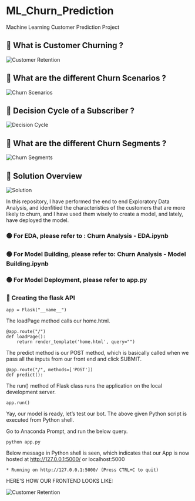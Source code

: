 # ML_Churn_Prediction
Machine Learning Customer Prediction Project

## 🔴 What is Customer Churning ?

![Customer Retention](https://raw.githubusercontent.com/pik1989/MLProject-Churn-Analysis-And-Prediction-Model/main/images/Telco1.JPG)

## 🔴 What are the different Churn Scenarios ?

![Churn Scenarios](https://raw.githubusercontent.com/pik1989/MLProject-Churn-Analysis-And-Prediction-Model/main/images/Telco2.JPG)

## 🔴 Decision Cycle of a Subscriber ?

![Decision Cycle](https://raw.githubusercontent.com/pik1989/MLProject-Churn-Analysis-And-Prediction-Model/main/images/Telco3.JPG)

## 🔴 What are the different Churn Segments ?

![Churn Segments](https://raw.githubusercontent.com/pik1989/MLProject-Churn-Analysis-And-Prediction-Model/main/images/Telco4.JPG)

## 🔴 Solution Overview

![Solution](https://raw.githubusercontent.com/pik1989/MLProject-Churn-Analysis-And-Prediction-Model/main/images/Telco5.JPG)


In this repository, I have performed the end to end Exploratory Data Analysis, and idenfitied the characteristics of the customers that are more likely to churn, and I have used them wisely to create a model, and lately, have deployed the model.

### 🟢 For EDA, please refer to : Churn Analysis - EDA.ipynb
### 🟢 For Model Building, please refer to: Churn Analysis - Model Building.ipynb
### 🟢 For Model Deployment, please refer to app.py


### 🔵 Creating the flask API

```
app = Flask("__name__")
```

The loadPage method calls our home.html.
```
@app.route("/")
def loadPage():
	return render_template('home.html', query="")
```

The predict method is our POST method, which is basically called when we pass all the inputs from our front end and click SUBMIT.
```
@app.route("/", methods=['POST'])
def predict():
```
  
The run() method of Flask class runs the application on the local development server.
```
app.run()
```


Yay, our model is ready, let’s test our bot.
The above given Python script is executed from Python shell.

Go to Anaconda Prompt, and run the below query.
```
python app.py
```


Below message in Python shell is seen, which indicates that our App is now hosted at http://127.0.0.1:5000/ or localhost:5000
```
* Running on http://127.0.0.1:5000/ (Press CTRL+C to quit)
```


HERE'S HOW OUR FRONTEND LOOKS LIKE:

![Customer Retention](https://raw.githubusercontent.com/pik1989/MLProject-Churn-Analysis-And-Prediction-Model/main/images/Telco6.JPG)
